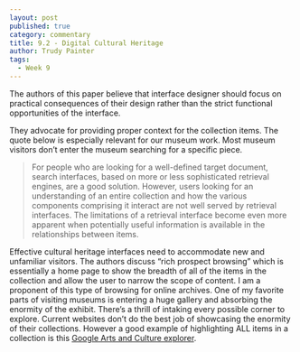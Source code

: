 ```yaml
---
layout: post
published: true
category: commentary
title: 9.2 - Digital Cultural Heritage
author: Trudy Painter
tags:
  - Week 9
---
```

The authors of this paper believe that interface designer should focus on practical consequences of their design rather than the strict functional opportunities of the interface. 

They advocate for providing proper context for the collection items. The quote below is especially relevant for our museum work. Most museum visitors don’t enter the museum  searching for a specific piece.

> For people who are looking for a well-defined target document, search interfaces, based on more or less sophisticated retrieval engines, are a good solution. However, users looking for an understanding of an entire collection and how the various components comprising it interact are not well served by retrieval interfaces. The limitations of a retrieval interface become even more apparent when potentially useful information is available in the relationships between items.
> 

Effective cultural heritage interfaces need to accommodate new and unfamiliar visitors. The authors discuss “rich prospect browsing” which is essentially a home page to show the breadth of all of the items in the collection and allow the user to narrow the scope of content. I am a proponent of this type of browsing for online archives. One of my favorite parts of visiting museums is entering a huge gallery and absorbing the enormity of the exhibit. There’s a thrill of intaking every possible corner to explore. Current websites don’t do the best job of showcasing the enormity of their collections. However a good example of highlighting ALL items in a collection is this [Google Arts and Culture explorer](https://artsexperiments.withgoogle.com/freefall/random#123.06,30.29,918.82).
